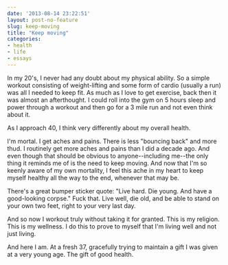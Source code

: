 ```yaml
---
date: '2013-08-14 23:22:51'
layout: post-no-feature
slug: keep-moving
title: "Keep moving"
categories:
- health
- life
- essays
---
```


In my 20's, I never had any doubt about my physical ability. So a simple workout consisting of weight-lifting and some form of cardio (usually a run) was all I needed to keep fit. As much as I love to get exercise, back then it was almost an afterthought. I could roll into the gym on 5 hours sleep and power through a workout and then go for a 3 mile run and not even think about it.

As I approach 40, I think very differently about my overall health.

I'm mortal. I get aches and pains. There is less "bouncing back" and more thud. I routinely get more aches and pains than I did a decade ago. And even though that should be obvious to anyone--including me--the only thing it reminds me of is the need to keep moving. And now that I'm so keenly aware of my own mortality, I feel this ache in my heart to keep myself healthy all the way to the end, whenever that may be.

There's a great bumper sticker quote: "Live hard. Die young. And have a good-looking corpse." Fuck that. Live well, die old, and be able to stand on your own two feet, right to your very last day.

And so now I workout truly without taking it for granted. This is my religion. This is my wellness. I do this to prove to myself that I'm living well and not just living. 

And here I am. At a fresh 37, gracefully trying to maintain a gift I was given at a very young age. The gift of good health.
